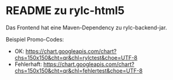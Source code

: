 # README zu rylc-html5 #

Das Frontend hat eine Maven-Dependency zu rylc-backend-jar.

Beispiel Promo-Codes:
- OK: https://chart.googleapis.com/chart?chs=150x150&cht=qr&chl=rylctest&choe=UTF-8
- Fehlerhaft: https://chart.googleapis.com/chart?chs=150x150&cht=qr&chl=fehlertest&choe=UTF-8

